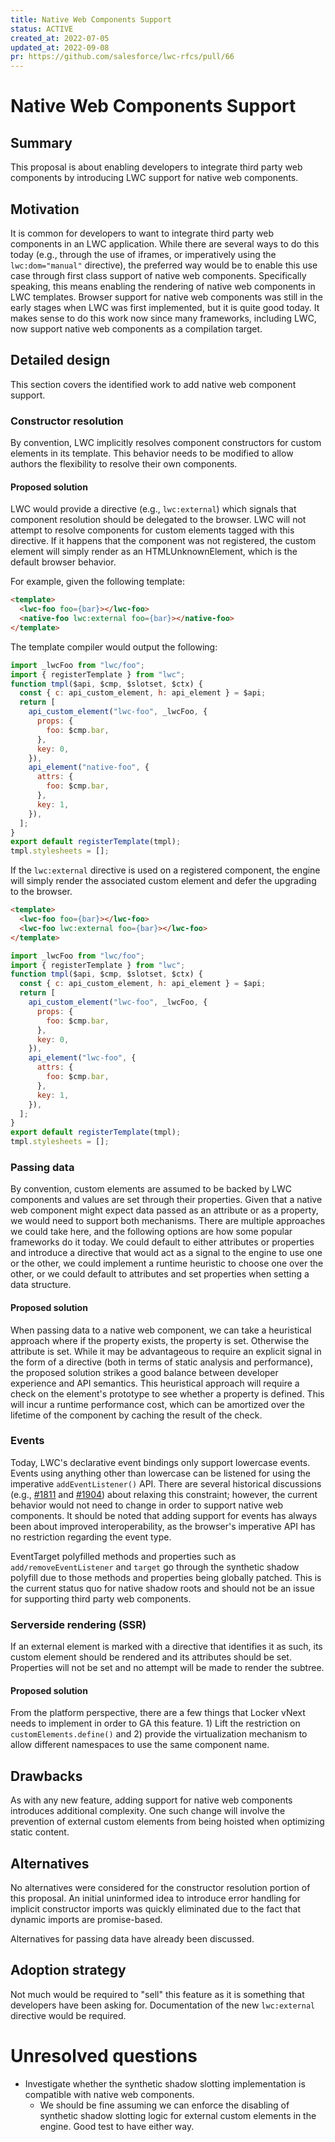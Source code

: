 ```yaml
---
title: Native Web Components Support
status: ACTIVE
created_at: 2022-07-05
updated_at: 2022-09-08
pr: https://github.com/salesforce/lwc-rfcs/pull/66
---
```


# Native Web Components Support

## Summary

This proposal is about enabling developers to integrate third party web components by introducing
LWC support for native web components.

## Motivation

It is common for developers to want to integrate third party web components in an LWC application.
While there are several ways to do this today (e.g., through the use of iframes, or imperatively
using the `lwc:dom="manual"` directive), the preferred way would be to enable this use case through
first class support of native web components. Specifically speaking, this means enabling the
rendering of native web components in LWC templates. Browser support for native web components was
still in the early stages when LWC was first implemented, but it is quite good today. It makes sense
to do this work now since many frameworks, including LWC, now support native web components as a
compilation target.

## Detailed design

This section covers the identified work to add native web component support.

### Constructor resolution

By convention, LWC implicitly resolves component constructors for custom elements in its template.
This behavior needs to be modified to allow authors the flexibility to resolve their own components.

#### Proposed solution

LWC would provide a directive (e.g., `lwc:external`) which signals that component resolution should
be delegated to the browser. LWC will not attempt to resolve components for custom elements tagged
with this directive. If it happens that the component was not registered, the custom element will
simply render as an HTMLUnknownElement, which is the default browser behavior.

For example, given the following template:
```html
<template>
  <lwc-foo foo={bar}></lwc-foo>
  <native-foo lwc:external foo={bar}></native-foo>
</template>
```

The template compiler would output the following:
```js
import _lwcFoo from "lwc/foo";
import { registerTemplate } from "lwc";
function tmpl($api, $cmp, $slotset, $ctx) {
  const { c: api_custom_element, h: api_element } = $api;
  return [
    api_custom_element("lwc-foo", _lwcFoo, {
      props: {
        foo: $cmp.bar,
      },
      key: 0,
    }),
    api_element("native-foo", {
      attrs: {
        foo: $cmp.bar,
      },
      key: 1,
    }),
  ];
}
export default registerTemplate(tmpl);
tmpl.stylesheets = [];
```

If the `lwc:external` directive is used on a registered component, the engine will simply render the
associated custom element and defer the upgrading to the browser.

```html
<template>
  <lwc-foo foo={bar}></lwc-foo>
  <lwc-foo lwc:external foo={bar}></lwc-foo>
</template>
```

```js
import _lwcFoo from "lwc/foo";
import { registerTemplate } from "lwc";
function tmpl($api, $cmp, $slotset, $ctx) {
  const { c: api_custom_element, h: api_element } = $api;
  return [
    api_custom_element("lwc-foo", _lwcFoo, {
      props: {
        foo: $cmp.bar,
      },
      key: 0,
    }),
    api_element("lwc-foo", {
      attrs: {
        foo: $cmp.bar,
      },
      key: 1,
    }),
  ];
}
export default registerTemplate(tmpl);
tmpl.stylesheets = [];
```

### Passing data

By convention, custom elements are assumed to be backed by LWC components and values are set through
their properties. Given that a native web component might expect data passed as an attribute or as a
property, we would need to support both mechanisms. There are multiple approaches we could take
here, and the following options are how some popular frameworks do it today. We could default to
either attributes or properties and introduce a directive that would act as a signal to the engine
to use one or the other, we could implement a runtime heuristic to choose one over the other, or we
could default to attributes and set properties when setting a data structure.

#### Proposed solution

When passing data to a native web component, we can take a heuristical approach where if the
property exists, the property is set. Otherwise the attribute is set. While it may be advantageous
to require an explicit signal in the form of a directive (both in terms of static analysis and
performance), the proposed solution strikes a good balance between developer experience and API
semantics. This heuristical approach will require a check on the element's prototype to see whether
a property is defined. This will incur a runtime performance cost, which can be amortized over the
lifetime of the component by caching the result of the check.

### Events

Today, LWC's declarative event bindings only support lowercase events. Events using anything other
than lowercase can be listened for using the imperative `addEventListener()` API. There are several
historical discussions (e.g., [#1811][1811] and [#1904][1904]) about relaxing this constraint;
however, the current behavior would not need to change in order to support native web components. It
should be noted that adding support for events has always been about improved interoperability, as
the browser's imperative API has no restriction regarding the event type.

EventTarget polyfilled methods and properties such as `add/removeEventListener` and `target` go
through the synthetic shadow polyfill due to those methods and properties being globally patched.
This is the current status quo for native shadow roots and should not be an issue for supporting
third party web components.

### Serverside rendering (SSR)

If an external element is marked with a directive that identifies it as such, its custom element
should be rendered and its attributes should be set. Properties will not be set and no attempt will
be made to render the subtree.

#### Proposed solution

From the platform perspective, there are a few things that Locker vNext needs to implement in order
to GA this feature. 1) Lift the restriction on `customElements.define()` and 2) provide the
virtualization mechanism to allow different namespaces to use the same component name.

## Drawbacks

As with any new feature, adding support for native web components introduces additional complexity.
One such change will involve the prevention of external custom elements from being hoisted when
optimizing static content.

## Alternatives

No alternatives were considered for the constructor resolution portion of this proposal. An initial
uninformed idea to introduce error handling for implicit constructor imports was quickly eliminated
due to the fact that dynamic imports are promise-based.

Alternatives for passing data have already been discussed.

## Adoption strategy

Not much would be required to "sell" this feature as it is something that developers have been
asking for. Documentation of the new `lwc:external` directive would be required.

# Unresolved questions

- Investigate whether the synthetic shadow slotting implementation is compatible with native web
  components.
  - We should be fine assuming we can enforce the disabling of synthetic shadow slotting logic for
  external custom elements in the engine. Good test to have either way.

[1811]: https://github.com/salesforce/lwc/issues/1811
[1904]: https://github.com/salesforce/lwc/issues/1904
